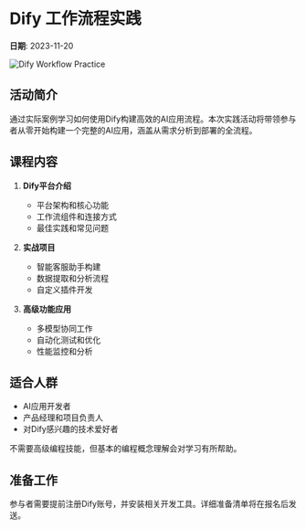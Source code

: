 # Dify 工作流程实践

**日期**: 2023-11-20

![Dify Workflow Practice](/images/events/event2.jpg)

## 活动简介

通过实际案例学习如何使用Dify构建高效的AI应用流程。本次实践活动将带领参与者从零开始构建一个完整的AI应用，涵盖从需求分析到部署的全流程。

## 课程内容

1. **Dify平台介绍**
   - 平台架构和核心功能
   - 工作流组件和连接方式
   - 最佳实践和常见问题

2. **实战项目**
   - 智能客服助手构建
   - 数据提取和分析流程
   - 自定义插件开发

3. **高级功能应用**
   - 多模型协同工作
   - 自动化测试和优化
   - 性能监控和分析

## 适合人群

- AI应用开发者
- 产品经理和项目负责人
- 对Dify感兴趣的技术爱好者

不需要高级编程技能，但基本的编程概念理解会对学习有所帮助。

## 准备工作

参与者需要提前注册Dify账号，并安装相关开发工具。详细准备清单将在报名后发送。 